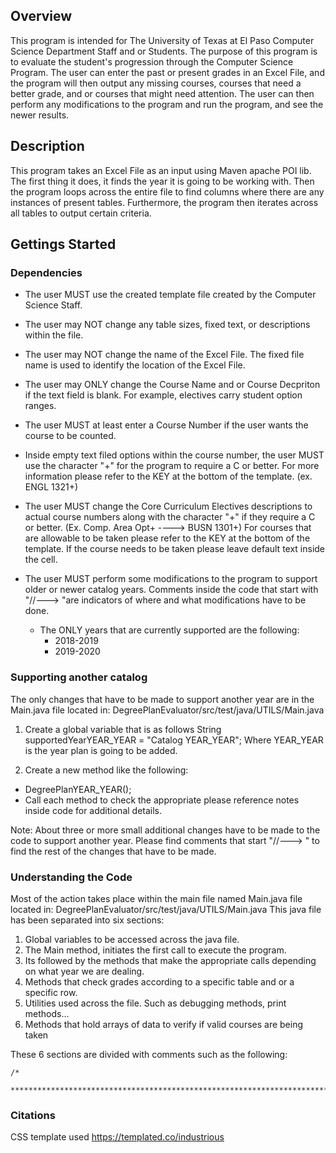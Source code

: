 ## Overview
This program is intended for The University of Texas at El Paso Computer Science Department Staff and or Students. The purpose of this program is to evaluate the student's progression through the Computer Science Program. The user can enter the past or present grades in an Excel File, and the program will then output any missing courses, courses that need a better grade, and or courses that might need attention. The user can then perform any modifications to the program and run the program, and see the newer results.

## Description 

This program takes an Excel File as an input using Maven apache POI lib. The first thing it does, it finds the year it is going to be working with. Then the program loops across the entire file to find columns where there are any instances of present tables. Furthermore, the program then iterates across all tables to output certain criteria. 

## Gettings Started

### Dependencies

- The user MUST use the created template file created by the Computer Science Staff.

- The user may NOT change any table sizes, fixed text, or descriptions within the file. 

- The user may NOT change the name of the Excel File. The fixed file name is used to identify the location of the Excel File.

- The user may ONLY change the Course Name and or Course Decpriton if the text field is blank. For example, electives carry student option ranges. 

- The user MUST at least enter a Course Number if the user wants the course to be counted.

- Inside empty text filed options within the course number, the user MUST use the character "+" for the program to require a C or better. For more information please refer to the KEY at the bottom of the template. (ex. ENGL 1321+)

- The user MUST change the Core Curriculum Electives descriptions to actual course numbers along with the character "+" if they require a C or better. (Ex. Comp. Area Opt+ ----> BUSN 1301+) For courses that are allowable to be taken please refer to the KEY at the bottom of the template. If the course needs to be taken please leave default text inside the cell.

- The user MUST perform some modifications to the program to support older or newer catalog years. Comments inside the code that start with "//---> "are indicators of where and what modifications have to be done. 
  - The ONLY years that are currently supported are the following:
    - 2018-2019
    - 2019-2020

### Supporting another catalog 

The only changes that have to be made  to support another year are in the Main.java file located in: DegreePlanEvaluator/src/test/java/UTILS/Main.java

1. Create a global variable that is as follows
String supportedYearYEAR_YEAR = "Catalog YEAR_YEAR"; Where YEAR_YEAR is the year plan is going to be added. 

2. Create a new method like the following:
  - DegreePlanYEAR_YEAR();
  - Call each method to check the appropriate please reference notes inside code for additional details.
  
Note: About three or more small additional changes have to be made to the code to support another year. Please find comments that start "//---> " to find the rest of the changes that have to be made.

### Understanding the Code

Most of the action takes place within the main file named Main.java file located in: DegreePlanEvaluator/src/test/java/UTILS/Main.java
This java file has been separated into six sections:
1. Global variables to be accessed across the java file. 
2. The Main method, initiates the first call to execute the program.
3. Its followed by the methods that make the appropriate calls depending on what year we are dealing.
4. Methods that check grades according to a specific table and or a specific row.  
5. Utilities used across the file. Such as debugging methods, print methods...
6. Methods that hold arrays of data to verify if valid courses are being taken

These 6 sections are divided with comments such as the following:

	/*
	 *****************************************************************************************************************************
### Citations
CSS template used https://templated.co/industrious
